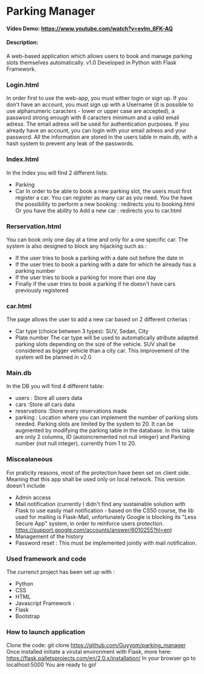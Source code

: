 # Parking Manager
#### Video Demo:  https://www.youtube.com/watch?v=evlm_6FK-AQ
#### Description:
A web-based application which allows users to book and manage parking slots themselves automatically. v1.0
Developed in Python with Flask Framework.

### Login.html
In order first to use the web-app, you must either login or sign up. 
If you don't have an account, you must sign up with a Username (it is possible to use alphanumeric caracters - lower or upper case are accepted), a password strong enough with 8 caracters minimum and a valid email adress.
The email adress will be used for authentication purposes.
If you already have an account, you can login with your email adress and your password.
All the information are stored in the users table in main.db, with a hash system to prevent any leak of the passwords. 

### Index.html
In the Index you will find 2 different lists:
- Parking
- Car
In order to be able to book a new parking slot, the users must first register a car. You can register as many car as you need.
You the have the possibility to perform a new booking : redirects you to booking.html
Or you have the ability to Add a new car : redirects you to car.html

### Rerservation.html
You can book only one day at a time and only for a one specific car.
The system is also designed to block any hijacking such as : 
- If the user tries to book a parking with a date out before the date in 
- If the user tries to book a parking with a date for which he already has a parking number 
- If the user tries to book a parking for more than one day
- Finally if the user tries to book a parking if he doesn't have cars previously registered 

### car.html
The page allows the user to add a new car based on 2 different criterias : 
- Car type (choice between 3 types): SUV, Sedan, City
- Plate number 
The car type will be used to automatically atribute adapted parking slots depending on the size of the vehicle. SUV shall be considered as bigger vehicle than a city car. 
This improvement of the system will be planned in v2.0

### Main.db
In the DB you will find 4 different table:
- users : Store all users data
- cars :Store all cars data
- reservations :Store every reservations made
- parking : Location where you can implement the number of parking slots needed. Parking slots are limited by the system to 20. It can be augmented by modifying the parking table in the database. In this table are only 2 columns, ID (autoincremented not null integer) and Parking number (not null integer), currently from 1 to 20.

### Miscealaneous
For praticity reasons, most of the protection have been set on client side. Meaning that this app shall be used only on local network. 
This version doesn't include
- Admin access 
- Mail notification (currently I didn't find any sustainable solution with Flask to use easily mail notification - based on the CS50 course, the lib used for mailing is Flask-Mail, unfortunately Google is blocking its "Less Secure App" system, in order to reinforce users protection. https://support.google.com/accounts/answer/6010255?hl=en) 
- Management of the history 
- Password reset : This must be implemented jointly with mail notification.

### Used framework and code
The currenct project has been set up with : 
- Python
- CSS 
- HTML 
- Javascript
Framework : 
- Flask
- Bootstrap

### How to launch application

Clone the code: git clone https://github.com/Guyyom/parking_manager
Once installed initiate a virutal environment with Flask, more here: https://flask.palletsprojects.com/en/2.0.x/installation/
In your browser go to localhost:5000
You are ready to go!
